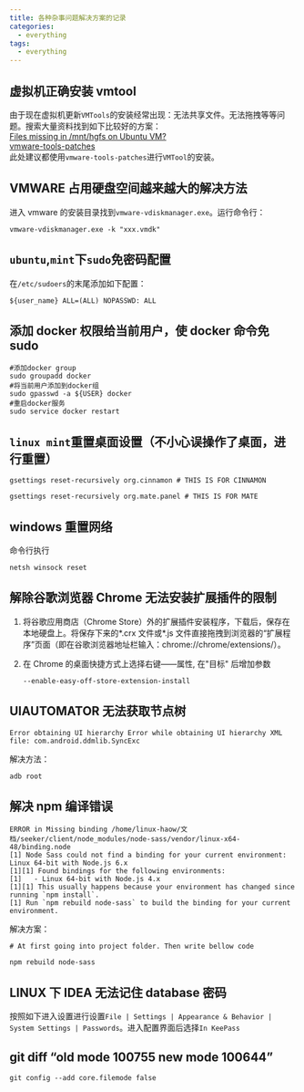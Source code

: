 ```yaml
---
title: 各种杂事问题解决方案的记录
categories:
  - everything
tags:
  - everything
---
```


## 虚拟机正确安装 vmtool

由于现在虚拟机更新`VMTools`的安装经常出现：无法共享文件。无法拖拽等等问题。搜索大量资料找到如下比较好的方案：  
[Files missing in /mnt/hgfs on Ubuntu VM?](https://askubuntu.com/questions/591664/files-missing-in-mnt-hgfs-on-ubuntu-vm)  
[vmware-tools-patches](https://github.com/rasa/vmware-tools-patches)  
此处建议都使用`vmware-tools-patches`进行`VMTool`的安装。

## VMWARE 占用硬盘空间越来越大的解决方法

进入 vmware 的安装目录找到`vmware-vdiskmanager.exe`。运行命令行：

```
vmware-vdiskmanager.exe -k "xxx.vmdk"
```

## `ubuntu`,`mint`下`sudo`免密码配置

在`/etc/sudoers`的末尾添加如下配置：

```
${user_name} ALL=(ALL) NOPASSWD: ALL
```

## 添加 docker 权限给当前用户，使 docker 命令免 sudo

```
#添加docker group
sudo groupadd docker
#将当前用户添加到docker组
sudo gpasswd -a ${USER} docker
#重启docker服务
sudo service docker restart
```

## `linux mint`重置桌面设置（不小心误操作了桌面，进行重置）

```
gsettings reset-recursively org.cinnamon # THIS IS FOR CINNAMON

gsettings reset-recursively org.mate.panel # THIS IS FOR MATE
```

## windows 重置网络

命令行执行

```
netsh winsock reset
```

## 解除谷歌浏览器 Chrome 无法安装扩展插件的限制

1. 将谷歌应用商店（Chrome Store）外的扩展插件安装程序，下载后，保存在本地硬盘上。将保存下来的*.crx 文件或*.js 文件直接拖拽到浏览器的“扩展程序”页面（即在谷歌浏览器地址栏输入：chrome://chrome/extensions/）。

2. 在 Chrome 的桌面快捷方式上选择右键——属性, 在"目标" 后增加参数
   ```
   --enable-easy-off-store-extension-install
   ```

## UIAUTOMATOR 无法获取节点树

```
Error obtaining UI hierarchy Error while obtaining UI hierarchy XML file: com.android.ddmlib.SyncExc
```

解决方法：

```
adb root
```

## 解决 npm 编译错误

```
ERROR in Missing binding /home/linux-haow/文档/seeker/client/node_modules/node-sass/vendor/linux-x64-48/binding.node
[1] Node Sass could not find a binding for your current environment: Linux 64-bit with Node.js 6.x
[1][1] Found bindings for the following environments:
[1]   - Linux 64-bit with Node.js 4.x
[1][1] This usually happens because your environment has changed since running `npm install`.
[1] Run `npm rebuild node-sass` to build the binding for your current environment.
```

解决方案：

```
# At first going into project folder. Then write bellow code

npm rebuild node-sass
```

## LINUX 下 IDEA 无法记住 database 密码

按照如下进入设置进行设置`File | Settings | Appearance & Behavior | System Settings | Passwords`。进入配置界面后选择`In KeePass`

## git diff “old mode 100755 new mode 100644”

```
git config --add core.filemode false
```
